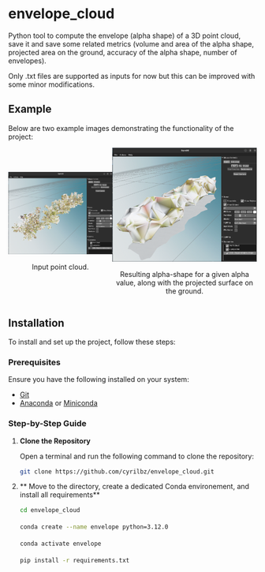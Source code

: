 # envelope_cloud
Python tool to compute the envelope (alpha shape) of a 3D point cloud, save it and  save some related metrics (volume and area of the alpha shape, projected area on the ground, accuracy of the alpha shape, number of envelopes).


Only .txt files are supported as inputs for now but this can be improved with some minor modifications.

## Example

Below are two example images demonstrating the functionality of the project:

<div style="display: flex; justify-content: space-around; align-items: center;">
  <div style="text-align: center;">
    <img src="Screenshot_cloud.png" alt="Description of Image 1" width="450"/>
    <p> Input point cloud.</p>
  </div>
  <div style="text-align: center;">
    <img src="Screenshot_mesh.png" alt="Description of Image 2" width="450"/>
    <p> Resulting alpha-shape for a given alpha value, along with the projected surface on the ground. </p>
  </div>
</div>


## Installation

To install and set up the project, follow these steps:

### Prerequisites

Ensure you have the following installed on your system:
- [Git](https://git-scm.com/)
- [Anaconda](https://www.anaconda.com/products/distribution) or [Miniconda](https://docs.conda.io/en/latest/miniconda.html)

### Step-by-Step Guide

1. **Clone the Repository**

   Open a terminal and run the following command to clone the repository:

   ```bash
   git clone https://github.com/cyrilbz/envelope_cloud.git
   ```
2. ** Move to the directory, create a dedicated Conda environement, and install all requirements**
   ```bash
   cd envelope_cloud

   conda create --name envelope python=3.12.0

   conda activate envelope

   pip install -r requirements.txt
   ```
